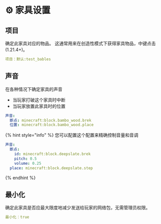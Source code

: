 # ⚙️ 家具设置

## 项目

确定此家具对应的物品。 这通常用来在创造性模式下获得家具物品，中键点击(1.21.4+)。

```yaml
项目：默认:test_bables
```

## 声音

在各种情况下确定家具的声音

- 当玩家打破这个家具时中断
- 当玩家放置此家具时的位置

```yaml
声音:
  断点: minecraft:block.bambo_wood.brek
  位置: minecraft:block.bambo_wood.place
```

{% hint style="info" %}
您可以配置这个配置来精确控制音量和音调

```yaml
声音:
  断点:
    id: minecraft:block.deepslate.brek
    pitch: 0.5
    volume: 0.25
  place: minecraft:block.deepslate.step
```

{% endhint %}

## 最小化

确定此家具是否应最大限度地减少发送给玩家的网络包，无需管理员权限。

```yaml
最小化：true
```

<figure><img src="https://1836335287-files.gitbook.io/~/files/v0/b/gitbook-x-prod.appspot.com/o/spaces%2FOgvQ1fEJPROp7131PPlK%2Fuploads%2FqmuOtslb0m4pzkyKjf20%2Fimage.png?alt=media&#x26;token=7651bfce-5d2e-494a-8893-5017aa63a332" alt=""><figcaption></figcaption></figure>
